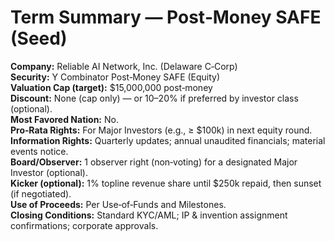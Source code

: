 # Term Summary — Post‑Money SAFE (Seed)

**Company:** Reliable AI Network, Inc. (Delaware C‑Corp)  
**Security:** Y Combinator Post‑Money SAFE (Equity)  
**Valuation Cap (target):** $15,000,000 post‑money  
**Discount:** None (cap only) — or 10–20% if preferred by investor class (optional).  
**Most Favored Nation:** No.  
**Pro‑Rata Rights:** For Major Investors (e.g., ≥ $100k) in next equity round.  
**Information Rights:** Quarterly updates; annual unaudited financials; material events notice.  
**Board/Observer:** 1 observer right (non‑voting) for a designated Major Investor (optional).  
**Kicker (optional):** 1% topline revenue share until $250k repaid, then sunset (if negotiated).  
**Use of Proceeds:** Per Use‑of‑Funds and Milestones.  
**Closing Conditions:** Standard KYC/AML; IP & invention assignment confirmations; corporate approvals.
